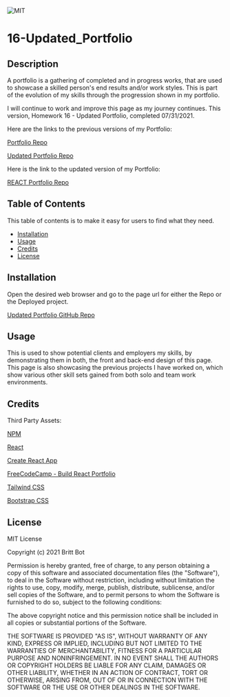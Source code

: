 ![MIT](https://img.shields.io/badge/License-MIT-yellow.svg)
# 16-Updated_Portfolio
## Description 

A portfolio is a gathering of completed and in progress works, that are used to showcase a skilled person's end results and/or work styles. This is part of the evolution of my skills through the progression shown in my portfolio.

I will continue to work and improve this page as my journey continues. This version, Homework 16 - Updated Portfolio, completed 07/31/2021. 


Here are the links to the previous versions of my Portfolio:

[Portfolio Repo](https://github.com/britt-bot/02-Portfolio)

[Updated Portfolio Repo](https://github.com/britt-bot/08-updated_portfolio)

Here is the link to the updated version of my Portfolio:

[REACT Portfolio Repo]()


## Table of Contents 

This table of contents is to make it easy for users to find what they need.

* [Installation](#installation)
* [Usage](#usage)
* [Credits](#credits)
* [License](#license)


## Installation

Open the desired web browser and go to the page url for either the Repo or the Deployed project.

[Updated Portfolio GitHub Repo](https://github.com/britt-bot/16-Updated_Portfolio)


## Usage 

This is used to show potential clients and employers my skills, by demonstrating them in both, the front and back-end design of this page. This page is also showcasing the previous projects I have worked on, which show various other skill sets gained from both solo and team work environments. 


## Credits

Third Party Assets:

[NPM](https://www.npmjs.com/)

[React](https://reactjs.org/)

[Create React App](https://github.com/facebook/create-react-app)

[FreeCodeCamp - Build React Portfolio](https://www.freecodecamp.org/news/build-portfolio-website-react/)

[Tailwind CSS](https://tailwindcss.com/)

[Bootstrap CSS](https://getbootstrap.com/)


## License

MIT License

Copyright (c) 2021 Britt Bot

Permission is hereby granted, free of charge, to any person obtaining a copy
of this software and associated documentation files (the "Software"), to deal
in the Software without restriction, including without limitation the rights
to use, copy, modify, merge, publish, distribute, sublicense, and/or sell
copies of the Software, and to permit persons to whom the Software is
furnished to do so, subject to the following conditions:

The above copyright notice and this permission notice shall be included in all
copies or substantial portions of the Software.

THE SOFTWARE IS PROVIDED "AS IS", WITHOUT WARRANTY OF ANY KIND, EXPRESS OR
IMPLIED, INCLUDING BUT NOT LIMITED TO THE WARRANTIES OF MERCHANTABILITY,
FITNESS FOR A PARTICULAR PURPOSE AND NONINFRINGEMENT. IN NO EVENT SHALL THE
AUTHORS OR COPYRIGHT HOLDERS BE LIABLE FOR ANY CLAIM, DAMAGES OR OTHER
LIABILITY, WHETHER IN AN ACTION OF CONTRACT, TORT OR OTHERWISE, ARISING FROM,
OUT OF OR IN CONNECTION WITH THE SOFTWARE OR THE USE OR OTHER DEALINGS IN THE
SOFTWARE.

